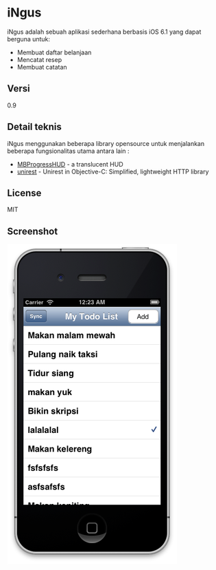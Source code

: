 iNgus
=========

iNgus adalah sebuah aplikasi sederhana berbasis iOS 6.1 yang dapat berguna untuk:

  - Membuat daftar belanjaan
  - Mencatat resep 
  - Membuat catatan

Versi
----

0.9

Detail teknis
-----------

iNgus menggunakan beberapa library opensource untuk menjalankan beberapa fungsionalitas utama antara lain :

* [MBProgressHUD] - a translucent HUD
* [unirest] - Unirest in Objective-C: Simplified, lightweight HTTP library



License
----

MIT

Screenshot
----------
![](screenshot/home_screen.png?raw=true)

[MBProgressHUD]:https://github.com/jdg/MBProgressHUD
[unirest]:https://github.com/Mashape/unirest-obj-c
